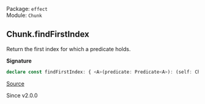 Package: `effect`<br />
Module: `Chunk`<br />

## Chunk.findFirstIndex

Return the first index for which a predicate holds.

**Signature**

```ts
declare const findFirstIndex: { <A>(predicate: Predicate<A>): (self: Chunk<A>) => Option<number>; <A>(self: Chunk<A>, predicate: Predicate<A>): Option<number>; }
```

[Source](https://github.com/Effect-TS/effect/tree/main/packages/effect/src/Chunk.ts#L1357)

Since v2.0.0